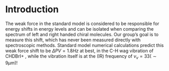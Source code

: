 # Introduction
The weak force in the standard model is considered to be responsible for energy shifts in energy levels and can be isolated when comparing the spectrum of left and right handed chiral molecules. Our group’s goal is to measure this shift, which has never been measured directly with spectroscopic methods.
Standard model numerical calculations predict this weak force shift to be $\Delta PV = 1.8Hz$ at best, in the C-H wag vibration of CHDBrI+ <!--TODO: Cite-->, while the vibration itself is at the (IR) frequency of $\nu_v = 33 (\sim 9 \mu m)$!

<!--stackedit_data:
eyJoaXN0b3J5IjpbLTM4MTc4NzEyMiwtMTk2MzE3ODA0LDc1OD
A3NzY3NSwtMTg1NTIzMzk5MiwtMjA4ODc0NjYxMiwtMzMyNDU1
MzYzXX0=
-->